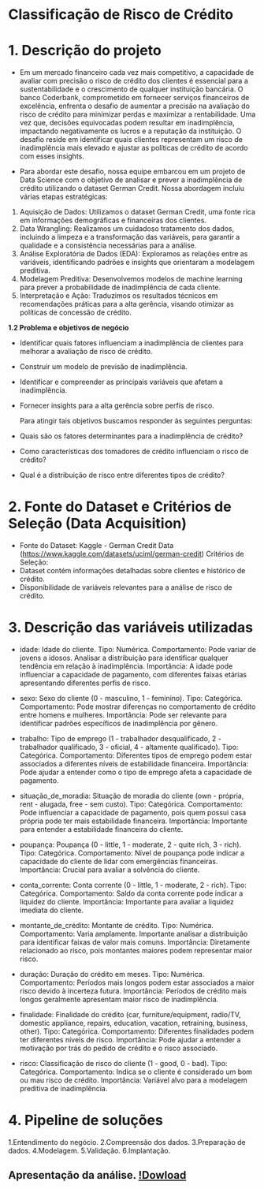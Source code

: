 # Classificação de Risco de Crédito

# 1. Descrição do projeto
- Em um mercado financeiro cada vez mais competitivo, a capacidade de avaliar com precisão o risco de crédito dos clientes é essencial para a sustentabilidade e o crescimento de qualquer instituição bancária. O banco Coderbank, comprometido em fornecer serviços financeiros de excelência, enfrenta o desafio de aumentar a precisão na avaliação do risco de crédito para minimizar perdas e maximizar a rentabilidade. Uma vez que, decisões equivocadas podem resultar em inadimplência, impactando negativamente os lucros e a reputação da instituição. O desafio reside em identificar quais clientes representam um risco de inadimplência mais elevado e ajustar as políticas de crédito de acordo com esses insights.

- Para abordar este desafio, nossa equipe embarcou em um projeto de Data Science com o objetivo de analisar e prever a inadimplência de crédito utilizando o dataset German Credit. Nossa abordagem incluiu várias etapas estratégicas:

1. Aquisição de Dados: Utilizamos o dataset German Credit, uma fonte rica em informações demográficas e financeiras dos clientes.
2. Data Wrangling: Realizamos um cuidadoso tratamento dos dados, incluindo a limpeza e a transformação das variáveis, para garantir a qualidade e a consistência necessárias para a análise.
3. Análise Exploratória de Dados (EDA): Exploramos as relações entre as variáveis, identificando padrões e insights que orientaram a modelagem preditiva.
4. Modelagem Preditiva: Desenvolvemos modelos de machine learning para prever a probabilidade de inadimplência de cada cliente.
5. Interpretação e Ação: Traduzimos os resultados técnicos em recomendações práticas para a alta gerência, visando otimizar as políticas de concessão de crédito.
   
**1.2 Problema e objetivos de negócio**
- Identificar quais fatores influenciam a inadimplência de clientes para melhorar a avaliação de risco de crédito.
- Construir um modelo de previsão de inadimplência.
- Identificar e compreender as principais variáveis que afetam a inadimplência.
- Fornecer insights para a alta gerência sobre perfis de risco.
  
  Para atingir tais objetivos buscamos responder às seguintes perguntas:
- Quais são os fatores determinantes para a inadimplência de crédito?
- Como características dos tomadores de crédito influenciam o risco de crédito?
- Qual é a distribuição de risco entre diferentes tipos de crédito?

# 2. Fonte do Dataset e Critérios de Seleção (Data Acquisition)
- Fonte do Dataset: Kaggle - German Credit Data (https://www.kaggle.com/datasets/uciml/german-credit)
Critérios de Seleção:
- Dataset contém informações detalhadas sobre clientes e histórico de crédito.
- Disponibilidade de variáveis relevantes para a análise de risco de crédito.

# 3. Descrição das variáveis utilizadas
   - idade: Idade do cliente.
     Tipo: Numérica.
     Comportamento: Pode variar de jovens a idosos. Analisar a distribuição para identificar qualquer tendência em relação à inadimplência.
     Importância: A idade pode influenciar a capacidade de pagamento, com diferentes faixas etárias apresentando diferentes perfis de risco.

   - sexo: Sexo do cliente (0 - masculino, 1 - feminino).
     Tipo: Categórica.
     Comportamento: Pode mostrar diferenças no comportamento de crédito entre homens e mulheres.
     Importância: Pode ser relevante para identificar padrões específicos de inadimplência por gênero.

   - trabalho: Tipo de emprego (1 - trabalhador desqualificado, 2 - trabalhador qualificado, 3 - oficial, 4 - altamente qualificado).
     Tipo: Categórica.
     Comportamento: Diferentes tipos de emprego podem estar associados a diferentes níveis de estabilidade financeira.
     Importância: Pode ajudar a entender como o tipo de emprego afeta a capacidade de pagamento.

   - situação_de_moradia: Situação de moradia do cliente (own - própria, rent - alugada, free - sem custo).
     Tipo: Categórica.
     Comportamento: Pode influenciar a capacidade de pagamento, pois quem possui casa própria pode ter mais estabilidade financeira.
     Importância: Importante para entender a estabilidade financeira do cliente.
     
   - poupança: Poupança (0 - little, 1 - moderate, 2 - quite rich, 3 - rich).
     Tipo: Categórica.
     Comportamento: Nível de poupança pode indicar a capacidade do cliente de lidar com emergências financeiras.
     Importância: Crucial para avaliar a solvência do cliente.

   - conta_corrente: Conta corrente (0 - little, 1 - moderate, 2 - rich).
     Tipo: Categórica.
     Comportamento: Saldo da conta corrente pode indicar a liquidez do cliente.
     Importância: Importante para avaliar a liquidez imediata do cliente.

   - montante_de_crédito: Montante de crédito.
     Tipo: Numérica.
     Comportamento: Varia amplamente. Importante analisar a distribuição para identificar faixas de valor mais comuns.
     Importância: Diretamente relacionado ao risco, pois montantes maiores podem representar maior risco.
   
   - duração: Duração do crédito em meses.
     Tipo: Numérica.
     Comportamento: Períodos mais longos podem estar associados a maior risco devido à incerteza futura.
     Importância: Períodos de crédito mais longos geralmente apresentam maior risco de inadimplência.

   - finalidade: Finalidade do crédito (car, furniture/equipment, radio/TV, domestic appliance, repairs, education, vacation, retraining, business, other).
     Tipo: Categórica.
     Comportamento: Diferentes finalidades podem ter diferentes níveis de risco.
     Importância: Pode ajudar a entender a motivação por trás do pedido de crédito e o risco associado.

   - risco: Classificação de risco do cliente (1 - good, 0 - bad).
     Tipo: Categórica.
     Comportamento: Indica se o cliente é considerado um bom ou mau risco de crédito.
     Importância: Variável alvo para a modelagem preditiva de inadimplência.
  
# 4. Pipeline de soluções
1.Entendimento do negócio.
2.Compreensão dos dados.
3.Preparação de dados.
4.Modelagem.
5.Validação.
6.Implantação.

## Apresentação da análise. [!Dowload]()
